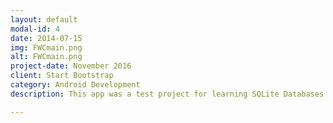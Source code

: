 ```yaml
---
layout: default
modal-id: 4
date: 2014-07-15
img: FWCmain.png
alt: FWCmain.png
project-date: November 2016
client: Start Bootstrap
category: Android Development
description: This app was a test project for learning SQLite Databases. It simulates a shopping app (minus the actual payment processes) by loading a list of items into the database, then those items can be searched and sorted to find items the user wants (the items used in this app are from a vendor in the game Destiny by Bungie, all currency is also set to the currency from the game as well). the items can be selected to view items in more detail and can then be added to the users cart. From the cart page users can remove items placed in the cart, change quantities of items in the cart, and "complete purchace" (clears the cart list and total price amount, and gives user notification saying "Purchase Complete") <a href="https://github.com/cbrads61/project-2">Link To Github</a>.

---
```

